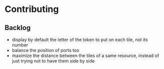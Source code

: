 # Contributing

## Backlog

- display by default the letter of the token to put on each tile, not its number
- balance the position of ports too
- maximize the distance between the tiles of a same resource,
  instead of just trying not to have them side by side

